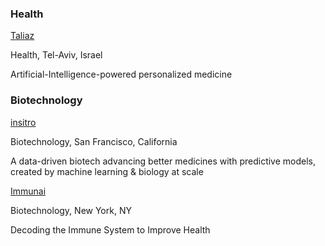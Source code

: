 
### Health 

[Taliaz](https://www.linkedin.com/company/taliaz-health/)

Health, Tel-Aviv, Israel

Artificial-Intelligence-powered personalized medicine

### Biotechnology

[insitro](https://www.linkedin.com/company/insitro/)

Biotechnology, San Francisco, California

A data-driven biotech advancing better medicines with predictive models, created by machine learning & biology at scale

[Immunai](https://www.linkedin.com/company/immunai/)

Biotechnology, New York, NY

Decoding the Immune System to Improve Health

